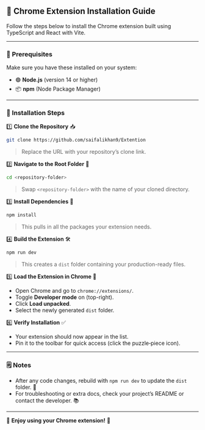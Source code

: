## 🚀 Chrome Extension Installation Guide

Follow the steps below to install the Chrome extension built using TypeScript and React with Vite.

---

### 📝 Prerequisites
Make sure you have these installed on your system:
- 🟢 **Node.js** (version 14 or higher)  
- 📦 **npm** (Node Package Manager)  

---

### 🔧 Installation Steps

1️⃣ **Clone the Repository** 📥  
```bash
git clone https://github.com/saifalikhan9/Extention
```
> Replace the URL with your repository’s clone link.

2️⃣ **Navigate to the Root Folder** 📂  
```bash
cd <repository-folder>
```
> Swap `<repository-folder>` with the name of your cloned directory.

3️⃣ **Install Dependencies** 💾  
```bash
npm install
```
> This pulls in all the packages your extension needs.

4️⃣ **Build the Extension** 🛠️  
```bash
npm run dev
```
> This creates a `dist` folder containing your production-ready files.

5️⃣ **Load the Extension in Chrome** 🚀  
- Open Chrome and go to `chrome://extensions/`.  
- Toggle **Developer mode** on (top-right).  
- Click **Load unpacked**.  
- Select the newly generated `dist` folder.  

6️⃣ **Verify Installation** ✅  
- Your extension should now appear in the list.  
- Pin it to the toolbar for quick access (click the puzzle‑piece icon).

---

### 🗒️ Notes
- After any code changes, rebuild with `npm run dev` to update the `dist` folder. 🔄  
- For troubleshooting or extra docs, check your project’s README or contact the developer. 📚  

---

🎉 **Enjoy using your Chrome extension!** 🎊

